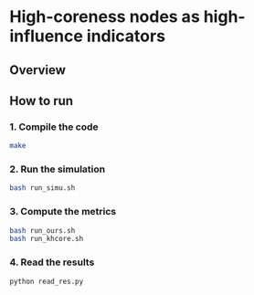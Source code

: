 # High-coreness nodes as high-influence indicators

## Overview

## How to run

### 1. Compile the code

```bash
make
```

### 2. Run the simulation

```bash
bash run_simu.sh
```

### 3. Compute the metrics

```bash
bash run_ours.sh
bash run_khcore.sh
```

### 4. Read the results

```bash
python read_res.py
```
